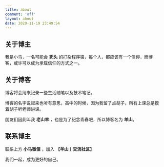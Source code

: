 ```yaml
---
title: about
comment: 'off'
layout: about
date: 2020-11-19 23:49:54
---
```



## 关于博主

我是小马，一名可能会 **秃头** 的打杂程序猿，每个人，都应该有一个信仰，而博客，或许可以成为承载信仰的方式之一。

## 关于博客

博客将会用来记录一些生活随笔以及技术笔记。

博客的名字说起来也听有意思，高中的时候，因为我留了点胡子，所有上课总是摸着胡子听老师讲课。

朋友们因此叫我 **老山羊** ，也是为了纪念青春吧，所以博客名为 **羊山**。

## 联系博主

<!-- 博客所有源代码都已在 GitHub 社区开源， -->

联系上方 **小马微信** ，加入  **【羊山丨交流社区】**

我们一起，成为更好的自己。